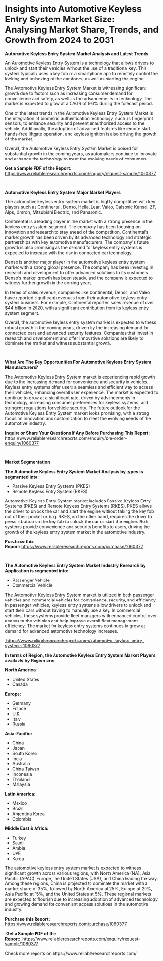 <p><h1>Insights into Automotive Keyless Entry System Market Size: Analysing Market Share, Trends, and Growth from 2024 to 2031</h1></p><p><strong>Automotive Keyless Entry System Market Analysis and Latest Trends</strong></p>
<p><p>An Automotive Keyless Entry System is a technology that allows drivers to unlock and start their vehicles without the use of a traditional key. This system typically uses a key fob or a smartphone app to remotely control the locking and unlocking of the car doors, as well as starting the engine.</p><p>The Automotive Keyless Entry System Market is witnessing significant growth due to factors such as increasing consumer demand for convenience and safety, as well as the advancements in technology. The market is expected to grow at a CAGR of 9.6% during the forecast period.</p><p>One of the latest trends in the Automotive Keyless Entry System Market is the integration of biometric authentication technology, such as fingerprint sensors, to enhance security and prevent unauthorized access to the vehicle. Additionally, the adoption of advanced features like remote start, hands-free liftgate operation, and keyless ignition is also driving the growth of the market.</p><p>Overall, the Automotive Keyless Entry System Market is poised for substantial growth in the coming years, as automakers continue to innovate and enhance the technology to meet the evolving needs of consumers.</p></p>
<p><strong>Get a Sample PDF of the Report:&nbsp;</strong> <a href="https://www.reliableresearchreports.com/enquiry/request-sample/1060377">https://www.reliableresearchreports.com/enquiry/request-sample/1060377</a></p>
<p>&nbsp;</p>
<p><strong>Automotive Keyless Entry System Major Market Players</strong></p>
<p><p>The automotive keyless entry system market is highly competitive with key players such as Continental, Denso, Hella, Lear, Valeo, Calsonic Kansei, ZF, Alps, Omron, Mitsubishi Electric, and Panasonic. </p><p>Continental is a leading player in the market with a strong presence in the keyless entry system segment. The company has been focusing on innovation and research to stay ahead of the competition. Continental's market growth has been driven by its advanced technology and strategic partnerships with key automotive manufacturers. The company's future growth is also promising as the demand for keyless entry systems is expected to increase with the rise in connected car technology.</p><p>Denso is another major player in the automotive keyless entry system market with a strong global presence. The company has been investing in research and development to offer advanced solutions to its customers. Denso's market growth has been steady, and the company is expected to witness further growth in the coming years. </p><p>In terms of sales revenue, companies like Continental, Denso, and Valeo have reported significant revenues from their automotive keyless entry system business. For example, Continental reported sales revenue of over $44 billion in 2020, with a significant contribution from its keyless entry system segment.</p><p>Overall, the automotive keyless entry system market is expected to witness robust growth in the coming years, driven by the increasing demand for connected cars and advanced security features. Companies that invest in research and development and offer innovative solutions are likely to dominate the market and witness substantial growth.</p></p>
<p>&nbsp;</p>
<p><strong>What Are The Key Opportunities For Automotive Keyless Entry System Manufacturers?</strong></p>
<p><p>The Automotive Keyless Entry System market is experiencing rapid growth due to the increasing demand for convenience and security in vehicles. Keyless entry systems offer users a seamless and efficient way to access their vehicles, enhancing overall user experience. The market is expected to continue to grow at a significant rate, driven by advancements in technology, increasing consumer preferences for keyless systems, and stringent regulations for vehicle security. The future outlook for the Automotive Keyless Entry System market looks promising, with a strong focus on innovation and customization to meet the evolving needs of the automotive industry.</p></p>
<p><strong>Inquire or Share Your Questions If Any Before Purchasing This Report:</strong> <a href="https://www.reliableresearchreports.com/enquiry/pre-order-enquiry/1060377">https://www.reliableresearchreports.com/enquiry/pre-order-enquiry/1060377</a></p>
<p>&nbsp;</p>
<p><strong>Market Segmentation</strong></p>
<p><strong>The Automotive Keyless Entry System Market Analysis by types is segmented into:</strong></p>
<p><ul><li>Passive Keyless Entry Systems (PKES)</li><li>Remote Keyless Entry System (RKES)</li></ul></p>
<p><p>Automotive Keyless Entry System market includes Passive Keyless Entry Systems (PKES) and Remote Keyless Entry Systems (RKES). PKES allows the driver to unlock the car and start the engine without taking the key fob out of their pocket or bag. RKES, on the other hand, requires the driver to press a button on the key fob to unlock the car or start the engine. Both systems provide convenience and security benefits to users, driving the growth of the keyless entry system market in the automotive industry.</p></p>
<p><strong>Purchase this Report:&nbsp;</strong><a href="https://www.reliableresearchreports.com/purchase/1060377">https://www.reliableresearchreports.com/purchase/1060377</a></p>
<p>&nbsp;</p>
<p><strong>The Automotive Keyless Entry System Market Industry Research by Application is segmented into:</strong></p>
<p><ul><li>Passenger Vehicle</li><li>Commercial Vehicle</li></ul></p>
<p><p>The Automotive Keyless Entry System market is utilized in both passenger vehicles and commercial vehicles for convenience, security, and efficiency. In passenger vehicles, keyless entry systems allow drivers to unlock and start their cars without having to manually use a key. In commercial vehicles, these systems provide fleet managers with enhanced control over access to the vehicles and help improve overall fleet management efficiency. The market for keyless entry systems continues to grow as demand for advanced automotive technology increases.</p></p>
<p><a href="https://www.reliableresearchreports.com/automotive-keyless-entry-system-r1060377">&nbsp;https://www.reliableresearchreports.com/automotive-keyless-entry-system-r1060377</a></p>
<p><strong>In terms of Region, the Automotive Keyless Entry System Market Players available by Region are:</strong></p>
<p>
    <p> <strong> North America: </strong>
        <ul>
            <li>United States</li>
            <li>Canada</li>
        </ul>
        </p> 
    <p> <strong> Europe: </strong>
        <ul>
            <li>Germany</li>
            <li>France</li>
            <li>U.K.</li>
            <li>Italy</li>
            <li>Russia</li>
        </ul>
        </p> 
    <p> <strong> Asia-Pacific: </strong>
        <ul>
            <li>China</li>
            <li>Japan</li>
            <li>South Korea</li>
            <li>India</li>
            <li>Australia</li>
            <li>China Taiwan</li>
            <li>Indonesia</li>
            <li>Thailand</li>
            <li>Malaysia</li>
        </ul>
        </p> 
    <p> <strong> Latin America: </strong>
        <ul>
            <li>Mexico</li>
            <li>Brazil</li>
            <li>Argentina Korea</li>
            <li>Colombia</li>
        </ul>
        </p> 
    <p> <strong> Middle East & Africa: </strong>
        <ul>
            <li>Turkey</li>
            <li>Saudi</li>
            <li>Arabia</li>
            <li>UAE</li>
            <li>Korea</li>
        </ul>
    </p>
    </p>
<p><p>The automotive keyless entry system market is expected to witness significant growth across various regions, with North America (NA), Asia Pacific (APAC), Europe, the United States (USA), and China leading the way. Among these regions, China is projected to dominate the market with a market share of 35%, followed by North America at 25%, Europe at 20%, Asia Pacific at 15%, and the United States at 5%. These regional markets are expected to flourish due to increasing adoption of advanced technology and growing demand for convenient access solutions in the automotive industry.</p></p>
<p><strong>Purchase this Report: </strong><a href="https://www.reliableresearchreports.com/purchase/1060377">https://www.reliableresearchreports.com/purchase/1060377</a></p>
<p>&nbsp;<strong>Get a Sample PDF of the Report:&nbsp;&nbsp;</strong><a href="https://www.reliableresearchreports.com/enquiry/request-sample/1060377">https://www.reliableresearchreports.com/enquiry/request-sample/1060377</a></p>
<p><strong></strong></p>
<p>Check more reports on https://www.reliableresearchreports.com/</p>
